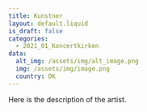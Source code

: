 ```yaml
---
title: Kunstner
layout: default.liquid
is_draft: false
categories:
  - 2021_01_Koncertkirken
data:
  alt_img: /assets/img/alt_image.png
  img: /assets/img/image.png
  country: DK
---
```


Here is the description of the artist.
